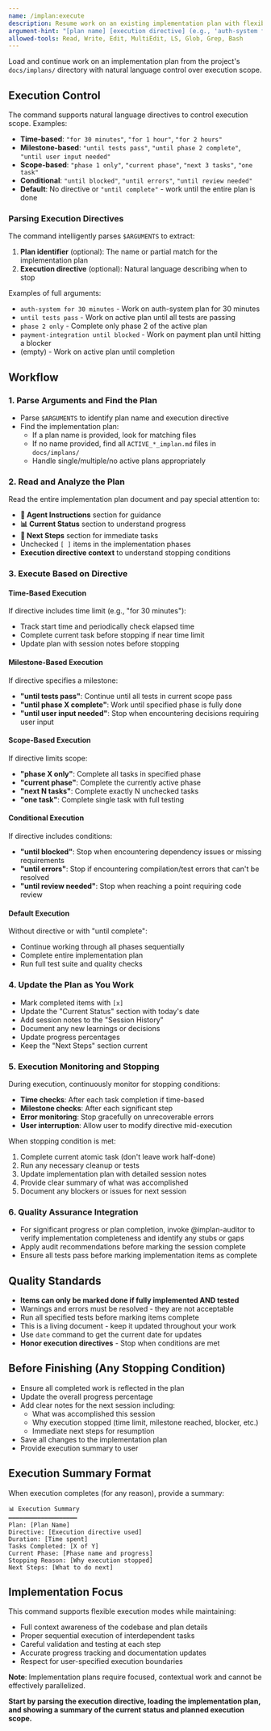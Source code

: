 ```yaml
---
name: /implan:execute
description: Resume work on an existing implementation plan with flexible execution control
argument-hint: "[plan name] [execution directive] (e.g., 'auth-system for 30 minutes', 'until tests pass', 'phase 2 only')"
allowed-tools: Read, Write, Edit, MultiEdit, LS, Glob, Grep, Bash
---
```

<!-- OPTIMIZATION_TIMESTAMP: 2025-08-26 20:59:15 -->

Load and continue work on an implementation plan from the project's `docs/implans/` directory with natural language control over execution scope.

## Execution Control

The command supports natural language directives to control execution scope. Examples:
- **Time-based**: `"for 30 minutes"`, `"for 1 hour"`, `"for 2 hours"`
- **Milestone-based**: `"until tests pass"`, `"until phase 2 complete"`, `"until user input needed"`
- **Scope-based**: `"phase 1 only"`, `"current phase"`, `"next 3 tasks"`, `"one task"`
- **Conditional**: `"until blocked"`, `"until errors"`, `"until review needed"`
- **Default**: No directive or `"until complete"` - work until the entire plan is done

### Parsing Execution Directives
The command intelligently parses `$ARGUMENTS` to extract:
1. **Plan identifier** (optional): The name or partial match for the implementation plan
2. **Execution directive** (optional): Natural language describing when to stop

Examples of full arguments:
- `auth-system for 30 minutes` - Work on auth-system plan for 30 minutes
- `until tests pass` - Work on active plan until all tests are passing
- `phase 2 only` - Complete only phase 2 of the active plan
- `payment-integration until blocked` - Work on payment plan until hitting a blocker
- (empty) - Work on active plan until completion

## Workflow

### 1. Parse Arguments and Find the Plan
- Parse `$ARGUMENTS` to identify plan name and execution directive
- Find the implementation plan:
  - If a plan name is provided, look for matching files
  - If no name provided, find all `ACTIVE_*_implan.md` files in `docs/implans/`
  - Handle single/multiple/no active plans appropriately

### 2. Read and Analyze the Plan
Read the entire implementation plan document and pay special attention to:
- **🤖 Agent Instructions** section for guidance
- **📊 Current Status** section to understand progress
- **🎯 Next Steps** section for immediate tasks
- Unchecked `[ ]` items in the implementation phases
- **Execution directive context** to understand stopping conditions

### 3. Execute Based on Directive

#### Time-Based Execution
If directive includes time limit (e.g., "for 30 minutes"):
- Track start time and periodically check elapsed time
- Complete current task before stopping if near time limit
- Update plan with session notes before stopping

#### Milestone-Based Execution
If directive specifies a milestone:
- **"until tests pass"**: Continue until all tests in current scope pass
- **"until phase X complete"**: Work until specified phase is fully done
- **"until user input needed"**: Stop when encountering decisions requiring user input

#### Scope-Based Execution
If directive limits scope:
- **"phase X only"**: Complete all tasks in specified phase
- **"current phase"**: Complete the currently active phase
- **"next N tasks"**: Complete exactly N unchecked tasks
- **"one task"**: Complete single task with full testing

#### Conditional Execution
If directive includes conditions:
- **"until blocked"**: Stop when encountering dependency issues or missing requirements
- **"until errors"**: Stop if encountering compilation/test errors that can't be resolved
- **"until review needed"**: Stop when reaching a point requiring code review

#### Default Execution
Without directive or with "until complete":
- Continue working through all phases sequentially
- Complete entire implementation plan
- Run full test suite and quality checks

### 4. Update the Plan as You Work
- Mark completed items with `[x]`
- Update the "Current Status" section with today's date
- Add session notes to the "Session History"
- Document any new learnings or decisions
- Update progress percentages
- Keep the "Next Steps" section current

### 5. Execution Monitoring and Stopping

During execution, continuously monitor for stopping conditions:
- **Time checks**: After each task completion if time-based
- **Milestone checks**: After each significant step
- **Error monitoring**: Stop gracefully on unrecoverable errors
- **User interruption**: Allow user to modify directive mid-execution

When stopping condition is met:
1. Complete current atomic task (don't leave work half-done)
2. Run any necessary cleanup or tests
3. Update implementation plan with detailed session notes
4. Provide clear summary of what was accomplished
5. Document any blockers or issues for next session

### 6. Quality Assurance Integration
- For significant progress or plan completion, invoke @implan-auditor to verify implementation completeness and identify any stubs or gaps
- Apply audit recommendations before marking the session complete
- Ensure all tests pass before marking implementation items as complete

## Quality Standards

- **Items can only be marked done if fully implemented AND tested**
- Warnings and errors must be resolved - they are not acceptable
- Run all specified tests before marking items complete
- This is a living document - keep it updated throughout your work
- Use `date` command to get the current date for updates
- **Honor execution directives** - Stop when conditions are met

## Before Finishing (Any Stopping Condition)
- Ensure all completed work is reflected in the plan
- Update the overall progress percentage
- Add clear notes for the next session including:
  - What was accomplished this session
  - Why execution stopped (time limit, milestone reached, blocker, etc.)
  - Immediate next steps for resumption
- Save all changes to the implementation plan
- Provide execution summary to user

## Execution Summary Format

When execution completes (for any reason), provide a summary:
```
📊 Execution Summary
━━━━━━━━━━━━━━━━━━━
Plan: [Plan Name]
Directive: [Execution directive used]
Duration: [Time spent]
Tasks Completed: [X of Y]
Current Phase: [Phase name and progress]
Stopping Reason: [Why execution stopped]
Next Steps: [What to do next]
```

## Implementation Focus

This command supports flexible execution modes while maintaining:
- Full context awareness of the codebase and plan details
- Proper sequential execution of interdependent tasks
- Careful validation and testing at each step
- Accurate progress tracking and documentation updates
- Respect for user-specified execution boundaries

**Note**: Implementation plans require focused, contextual work and cannot be effectively parallelized.

**Start by parsing the execution directive, loading the implementation plan, and showing a summary of the current status and planned execution scope.**